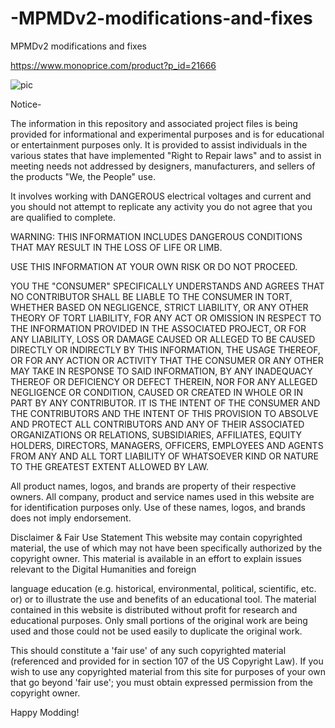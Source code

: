 # -MPMDv2-modifications-and-fixes
 MPMDv2 modifications and fixes

https://www.monoprice.com/product?p_id=21666

![pic](https://images.monoprice.com/productlargeimages/216661.jpg)


Notice-

The information in this repository and associated project files is being provided for informational and experimental purposes and is for educational or entertainment purposes only. It is provided to assist individuals in the various states that have implemented "Right to Repair laws" and to assist in meeting needs not addressed by designers, manufacturers, and sellers of the products "We, the People" use.

It involves working with DANGEROUS electrical voltages and current and you should not attempt to replicate any activity you do not agree that you are qualified to complete.

WARNING: THIS INFORMATION INCLUDES DANGEROUS CONDITIONS THAT MAY RESULT IN THE LOSS OF LIFE OR LIMB.

USE THIS INFORMATION AT YOUR OWN RISK OR DO NOT PROCEED.

YOU THE "CONSUMER" SPECIFICALLY UNDERSTANDS AND AGREES THAT NO CONTRIBUTOR SHALL BE LIABLE TO THE CONSUMER IN TORT, WHETHER BASED ON NEGLIGENCE, STRICT LIABILITY, OR ANY OTHER THEORY OF TORT LIABILITY, FOR ANY ACT OR OMISSION IN RESPECT TO THE INFORMATION PROVIDED IN THE ASSOCIATED PROJECT, OR FOR ANY LIABILITY, LOSS OR DAMAGE CAUSED OR ALLEGED TO BE CAUSED DIRECTLY OR INDIRECTLY BY THIS INFORMATION, THE USAGE THEREOF, OR FOR ANY ACTION OR ACTIVITY THAT THE CONSUMER OR ANY OTHER MAY TAKE IN RESPONSE TO SAID INFORMATION, BY ANY INADEQUACY THEREOF OR DEFICIENCY OR DEFECT THEREIN, NOR FOR ANY ALLEGED NEGLIGENCE OR CONDITION, CAUSED OR CREATED IN WHOLE OR IN PART BY ANY CONTRIBUTOR. IT IS THE INTENT OF THE CONSUMER AND THE CONTRIBUTORS AND THE INTENT OF THIS PROVISION TO ABSOLVE AND PROTECT ALL CONTRIBUTORS AND ANY OF THEIR ASSOCIATED ORGANIZATIONS OR RELATIONS, SUBSIDIARIES, AFFILIATES, EQUITY HOLDERS, DIRECTORS, MANAGERS, OFFICERS, EMPLOYEES AND AGENTS FROM ANY AND ALL TORT LIABILITY OF WHATSOEVER KIND OR NATURE TO THE GREATEST EXTENT ALLOWED BY LAW.

All product names, logos, and brands are property of their respective owners. All company, product and service names used in this website are for identification purposes only. Use of these names, logos, and brands does not imply endorsement.

Disclaimer & Fair Use Statement
This website may contain copyrighted material, the use of which may not have
been specifically authorized by the copyright owner. This material is available
in an effort to explain issues relevant to the Digital Humanities and foreign

language education (e.g. historical, environmental, political, scientific, etc. or)
or to illustrate the use and benefits of an educational tool. The material
contained in this website is distributed without profit for research and
educational purposes. Only small portions of the original work are being used
and those could not be used easily to duplicate the original work.

This should constitute a 'fair use' of any such copyrighted material (referenced
and provided for in section 107 of the US Copyright Law).
If you wish to use any copyrighted material from this site for purposes of your
own that go beyond 'fair use'; you must obtain expressed permission from the
copyright owner.



Happy Modding!
